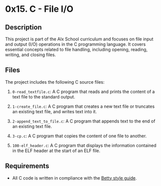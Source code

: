 # 0x15. C - File I/O

## Description

This project is part of the Alx School curriculum and focuses on file input and output (I/O) operations in the C programming language. It covers essential concepts related to file handling, including opening, reading, writing, and closing files.

## Files

The project includes the following C source files:

1. `0-read_textfile.c`: A C program that reads and prints the content of a text file to the standard output.

2. `1-create_file.c`: A C program that creates a new text file or truncates an existing text file, and writes text into it.

3. `2-append_text_to_file.c`: A C program that appends text to the end of an existing text file.

4. `3-cp.c`: A C program that copies the content of one file to another.

5. `100-elf_header.c`: A C program that displays the information contained in the ELF header at the start of an ELF file.

## Requirements

- All C code is written in compliance with the [Betty style guide](https://github.com/holbertonschool/Betty).
